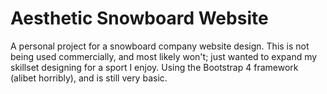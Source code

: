 # Aesthetic Snowboard Website
A personal project for a snowboard company website design. This is not being used commercially, and most likely won't; just wanted to 
expand my skillset designing for a sport I enjoy. Using the Bootstrap 4 framework (alibet horribly), and is still very basic.
